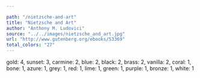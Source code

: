 ```yaml
---

path: "/nietzsche-and-art"
title: "Nietzsche and Art"
author: "Anthony M. Ludovici"
source: "../../images/nietzsche_and_art.jpg"
url: "http://www.gutenberg.org/ebooks/53369"
total_colors: "27"
---
```

gold: 4, sunset: 3, carmine: 2, blue: 2, black: 2, brass: 2, vanilla: 2, coral: 1, bone: 1, azure: 1, grey: 1, red: 1, lime: 1, green: 1, purple: 1, bronze: 1, white: 1
